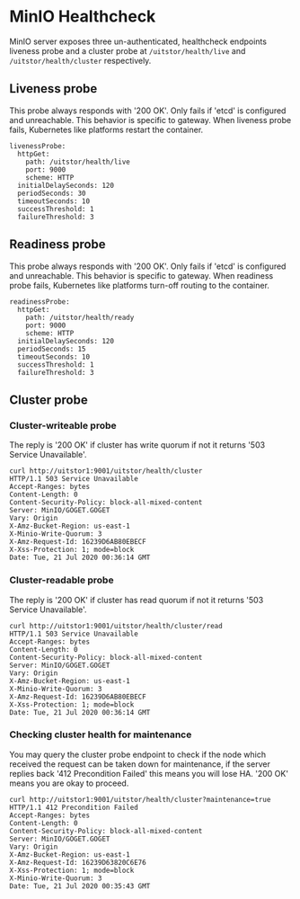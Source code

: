 # MinIO Healthcheck

MinIO server exposes three un-authenticated, healthcheck endpoints liveness probe and a cluster probe at `/uitstor/health/live` and `/uitstor/health/cluster` respectively.

## Liveness probe

This probe always responds with '200 OK'. Only fails if 'etcd' is configured and unreachable. This behavior is specific to gateway. When liveness probe fails, Kubernetes like platforms restart the container.

```
livenessProbe:
  httpGet:
    path: /uitstor/health/live
    port: 9000
    scheme: HTTP
  initialDelaySeconds: 120
  periodSeconds: 30
  timeoutSeconds: 10
  successThreshold: 1
  failureThreshold: 3
```

## Readiness probe

This probe always responds with '200 OK'. Only fails if 'etcd' is configured and unreachable. This behavior is specific to gateway. When readiness probe fails, Kubernetes like platforms turn-off routing to the container.

```
readinessProbe:
  httpGet:
    path: /uitstor/health/ready
    port: 9000
    scheme: HTTP
  initialDelaySeconds: 120
  periodSeconds: 15
  timeoutSeconds: 10
  successThreshold: 1
  failureThreshold: 3
```

## Cluster probe

### Cluster-writeable probe

The reply is '200 OK' if cluster has write quorum if not it returns '503 Service Unavailable'.

```
curl http://uitstor1:9001/uitstor/health/cluster
HTTP/1.1 503 Service Unavailable
Accept-Ranges: bytes
Content-Length: 0
Content-Security-Policy: block-all-mixed-content
Server: MinIO/GOGET.GOGET
Vary: Origin
X-Amz-Bucket-Region: us-east-1
X-Minio-Write-Quorum: 3
X-Amz-Request-Id: 16239D6AB80EBECF
X-Xss-Protection: 1; mode=block
Date: Tue, 21 Jul 2020 00:36:14 GMT
```

### Cluster-readable probe

The reply is '200 OK' if cluster has read quorum if not it returns '503 Service Unavailable'.

```
curl http://uitstor1:9001/uitstor/health/cluster/read
HTTP/1.1 503 Service Unavailable
Accept-Ranges: bytes
Content-Length: 0
Content-Security-Policy: block-all-mixed-content
Server: MinIO/GOGET.GOGET
Vary: Origin
X-Amz-Bucket-Region: us-east-1
X-Minio-Write-Quorum: 3
X-Amz-Request-Id: 16239D6AB80EBECF
X-Xss-Protection: 1; mode=block
Date: Tue, 21 Jul 2020 00:36:14 GMT
```

### Checking cluster health for maintenance

You may query the cluster probe endpoint to check if the node which received the request can be taken down for maintenance, if the server replies back '412 Precondition Failed' this means you will lose HA. '200 OK' means you are okay to proceed.

```
curl http://uitstor1:9001/uitstor/health/cluster?maintenance=true
HTTP/1.1 412 Precondition Failed
Accept-Ranges: bytes
Content-Length: 0
Content-Security-Policy: block-all-mixed-content
Server: MinIO/GOGET.GOGET
Vary: Origin
X-Amz-Bucket-Region: us-east-1
X-Amz-Request-Id: 16239D63820C6E76
X-Xss-Protection: 1; mode=block
X-Minio-Write-Quorum: 3
Date: Tue, 21 Jul 2020 00:35:43 GMT
```
